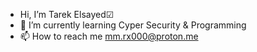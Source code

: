 - Hi, I’m Tarek Elsayed☑
- 💜 I’m currently learning Cyper Security & Programming
- 📫 How to reach me mm.rx000@proton.me

<!---
Mr0x0x/Mr0x0x is a ✨ special ✨ repository because its `README.md` (this file) appears on your GitHub profile.
You can click the Preview link to take a look at your changes.
--->
